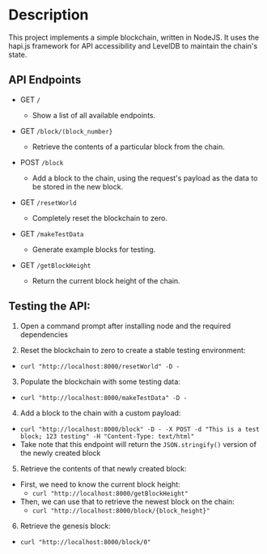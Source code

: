 # Description

This project implements a simple blockchain, written in NodeJS. It uses the hapi.js framework for API accessibility and LevelDB to maintain the chain's state.

## API Endpoints

 * GET `/`
   * Show a list of all available endpoints.

 * GET `/block/(block_number}`
   * Retrieve the contents of a particular block from the chain.

 * POST `/block`
   * Add a block to the chain, using the request's payload as the data to be stored in the new block.

 * GET `/resetWorld`
   * Completely reset the blockchain to zero.

 * GET `/makeTestData`
   * Generate example blocks for testing.

 * GET `/getBlockHeight`
    * Return the current block height of the chain.

## Testing the API:

 1. Open a command prompt after installing node and the required dependencies

 2. Reset the blockchain to zero to create a stable testing environment:
   * `curl "http://localhost:8000/resetWorld" -D - `

 3. Populate the blockchain with some testing data:
   * `curl "http://localhost:8000/makeTestData" -D - `

 4. Add a block to the chain with a custom payload:
   * `curl "http://localhost:8000/block" -D - -X POST -d "This is a test block; 123 testing" -H "Content-Type: text/html"`
   * Take note that this endpoint will return the `JSON.stringify()` version of the newly created block

 5. Retrieve the contents of that newly created block:
   * First, we need to know the current block height:
     * `curl "http://localhost:8000/getBlockHeight"`
   * Then, we can use that to retrieve the newest block on the chain:
   	 * `curl "http://localhost:8000/block/{block_height}"`

 6. Retrieve the genesis block:
   * `curl "http://localhost:8000/block/0"`
